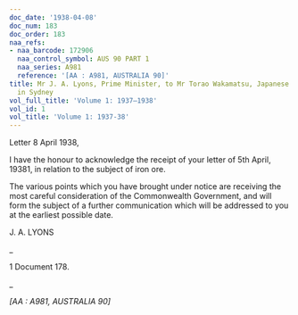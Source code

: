 ```yaml
---
doc_date: '1938-04-08'
doc_num: 183
doc_order: 183
naa_refs:
- naa_barcode: 172906
  naa_control_symbol: AUS 90 PART 1
  naa_series: A981
  reference: '[AA : A981, AUSTRALIA 90]'
title: Mr J. A. Lyons, Prime Minister, to Mr Torao Wakamatsu, Japanese Consul-General
  in Sydney
vol_full_title: 'Volume 1: 1937–1938'
vol_id: 1
vol_title: 'Volume 1: 1937-38'
---
```


Letter 8 April 1938,

I have the honour to acknowledge the receipt of your letter of 5th April, 19381, in relation to the subject of iron ore.

The various points which you have brought under notice are receiving the most careful consideration of the Commonwealth Government, and will form the subject of a further communication which will be addressed to you at the earliest possible date.

J. A. LYONS

 _

1 Document 178.

_

 _[AA : A981, AUSTRALIA 90]_